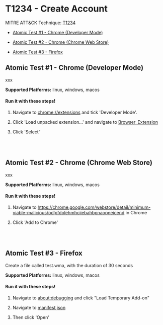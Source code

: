 # T1234 - Create Account
MITRE ATT&CK Technique: [T1234](https://attack.mitre.org/wiki/Technique/T1234)


- [Atomic Test #1 - Chrome (Developer Mode)](#atomic-test-1---chrome-developer-mode)


- [Atomic Test #2 - Chrome (Chrome Web Store)](#atomic-test-2---chrome-chrome-web-store)


- [Atomic Test #3 - Firefox](#atomic-test-3---firefox)


## Atomic Test #1 - Chrome (Developer Mode)
xxx

**Supported Platforms:** linux, windows, macos


#### Run it with these steps!
1. Navigate to [chrome://extensions](chrome://extensions) and
tick 'Developer Mode'.

2. Click 'Load unpacked extension...' and navigate to
[Browser_Extension](../t1176/)

3. Click 'Select'


<br/><br/>
## Atomic Test #2 - Chrome (Chrome Web Store)
xxx

**Supported Platforms:** linux, windows, macos


#### Run it with these steps!
1. Navigate to https://chrome.google.com/webstore/detail/minimum-viable-malicious/odlpfdolehmhciiebahbpnaopneicend
in Chrome

2. Click 'Add to Chrome'


<br/><br/>
## Atomic Test #3 - Firefox
Create a file called test.wma, with the duration of 30 seconds

**Supported Platforms:** linux, windows, macos


#### Run it with these steps!
1. Navigate to [about:debugging](about:debugging) and
click "Load Temporary Add-on"

2. Navigate to [manifest.json](./manifest.json)

3. Then click 'Open'

<br/><br/>
